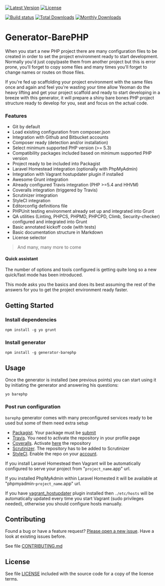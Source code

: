 [![Latest Version](https://img.shields.io/npm/v/generator-barephp.svg?style=flat-square)](https://npmjs.org/package/generator-barephp)
[![License](https://img.shields.io/github/license/juliangut/generator-barephp.svg?style=flat-square)](https://github.com/juliangut/generator-barephp/blob/master/LICENSE)

[![Build status](https://img.shields.io/travis/juliangut/generator-barephp.svg?style=flat-square)](https://travis-ci.org/juliangut/generator-barephp)
[![Total Downloads](https://img.shields.io/npm/dt/generator-barephp.svg?style=flat-square)](https://npmjs.org/package/generator-barephp)
[![Monthly Downloads](https://img.shields.io/npm/dm/generator-barephp.svg?style=flat-square)](https://npmjs.org/package/generator-barephp)

# Generator-BarePHP

When you start a new PHP project there are many configuration files to be created in order to set the project environment ready to start development. Normally you'd just copy/paste them from another project but this is error prone, you'll forget to copy some files and many times you'll forget to change names or routes on those files.

If you're fed up scaffolding your project environment with the same files once and again and feel you're wasting your time allow Yeoman do the heavy lifting and get your project scaffold and ready to start developing in a breeze with this generator, it will prepare a shiny bare bones PHP project structure ready to develop for you, seat and focus on the actual code.

### Features

* Git by default
* Load existing configuration from composer.json
* Integration with Github and Bitbucket accounts
* Composer ready (detection and/or installation)
* Select minimum supported PHP version (>= 5.3)
* Compatibility packages included based on minimum supported PHP version
* Project ready to be included into Packagist
* Laravel Homestead integration (optionally with PhpMyAdmin)
* Integration with Vagrant hostupdater plugin if installed
* Awesome Grunt integration
* Already configured Travis integration (PHP >=5.4 and HHVM)
* Coveralls integration (triggered by Travis)
* Scrutinizer integration
* StyleCI integration
* Editorconfig definitions file
* PHPUnit testing environment already set up and integrated into Grunt
* QA utilities (Linting, PHPCS, PHPMD, PHPCPD, Climb, Security-checker) configured and integrated into Grunt
* Basic annotated kickoff code (with tests)
* Basic documentation structure in Markdown
* License selector

> And many, many more to come

#### Quick assistant

The number of options and tools configured is getting quite long so a new quick/fast mode has been introduced.

This mode asks you the basics and does its best assuming the rest of the answers for you to get the project environment ready faster.

## Getting Started

### Install dependencies

```
npm install -g yo grunt
```

### Install generator

```
npm install -g generator-barephp
```

## Usage

Once the generator is installed (see previous points) you can start using it by initiating the generator and answering his questions:

```
yo barephp
```

### Post run configuration

`barephp` generator comes with many preconfigured services ready to be used but some of them need extra setup

* [Packagist](https://packagist.org). Your package must be [submit](https://packagist.org/packages/submit)
* [Travis](https://travis-ci.org). You need to activate the repository in your profile page
* [Coveralls](https://coveralls.io). Activate [here](https://coveralls.io/repos/new) the repository
* [Scrutinizer](https://scrutinizer-ci.com). The repository has to be added to Scrutinizer
* [StyleCI](https://styleci.io). Enable the repo on your [account](https://styleci.io/account).

If you install Laravel Homestead then Vagrant will be automatically configured to serve your project from "`project_name`.app" url.

If you installed PhpMyAdmin within Laravel Homested it will be available at "phpmyadmin-`project_name`.app" url.

If you have [vagrant_hostupdater](https://github.com/cogitatio/vagrant-hostsupdater) plugin installed then `./etc/hosts` will be automatically updated every time you start Vagrant (sudo privileges needed), otherwise you should configure hosts manually.

## Contributing

Found a bug or have a feature request? [Please open a new issue](https://github.com/juliangut/generator-barephp/issues). Have a look at existing issues before.

See file [CONTRIBUTING.md](https://github.com/juliangut/generator-barephp/blob/master/CONTRIBUTING.md)

## License

See file [LICENSE](https://github.com/juliangut/generator-barephp/blob/master/LICENSE) included with the source code for a copy of the license terms.
